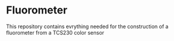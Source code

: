 # Fluorometer
This repository contains evrything needed for the construction of a fluorometer from a TCS230 color sensor
